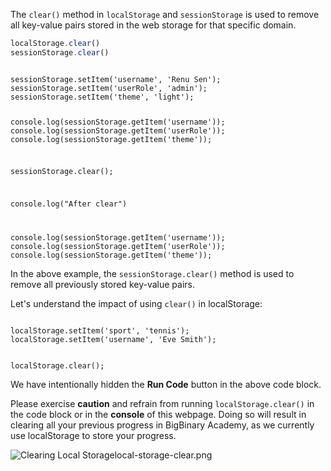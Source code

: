 The `clear()` method in `localStorage` and `sessionStorage`
is used to remove all key-value pairs stored
in the web storage for that specific domain.

```js
localStorage.clear()
sessionStorage.clear()
```

<codeblock language="javascript" type="lesson">
<code>
sessionStorage.setItem('username', 'Renu Sen');
sessionStorage.setItem('userRole', 'admin');
sessionStorage.setItem('theme', 'light');

console.log(sessionStorage.getItem('username'));
console.log(sessionStorage.getItem('userRole'));
console.log(sessionStorage.getItem('theme'));

sessionStorage.clear();

console.log("After clear")

console.log(sessionStorage.getItem('username'));
console.log(sessionStorage.getItem('userRole'));
console.log(sessionStorage.getItem('theme'));
</code>
</codeblock>

In the above example, the `sessionStorage.clear()`
method is used to remove all previously stored key-value pairs.

Let's understand the impact of using `clear()` in localStorage:

<codeblock language="javascript" type="lesson" showRunCodeButton="false">
<code>
localStorage.setItem('sport', 'tennis');
localStorage.setItem('username', 'Eve Smith');

localStorage.clear();
</code>
</codeblock>

We have intentionally hidden the **Run Code** button
in the above code block.

Please exercise **caution** and refrain from running
`localStorage.clear()` in the code block
or in the **console** of this webpage.
Doing so will result in clearing all your previous
progress in BigBinary Academy,
as we currently use localStorage to store your progress.

<image alt="Clearing Local Storage">local-storage-clear.png</image>
